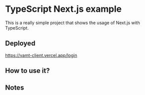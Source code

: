# TypeScript Next.js example

This is a really simple project that shows the usage of Next.js with TypeScript.

## Deployed
https://vamt-client.vercel.app/login
## How to use it?


## Notes


